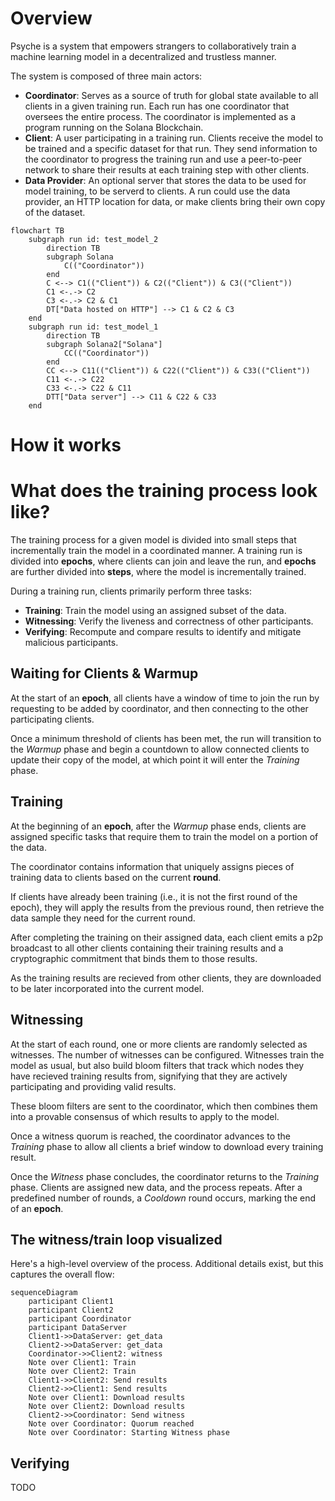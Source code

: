 # Overview

Psyche is a system that empowers strangers to collaboratively train a machine learning model in a decentralized and trustless manner.

The system is composed of three main actors:

- **Coordinator**: Serves as a source of truth for global state available to all clients in a given training run. Each run has one coordinator that oversees the entire process. The coordinator is implemented as a program running on the Solana Blockchain.
- **Client**: A user participating in a training run. Clients receive the model to be trained and a specific dataset for that run. They send information to the coordinator to progress the training run and use a peer-to-peer network to share their results at each training step with other clients.
- **Data Provider**: An optional server that stores the data to be used for model training, to be serverd to clients. A run could use the data provider, an HTTP location for data, or make clients bring their own copy of the dataset.

```mermaid
flowchart TB
    subgraph run id: test_model_2
        direction TB
        subgraph Solana
            C(("Coordinator"))
        end
        C <--> C1(("Client")) & C2(("Client")) & C3(("Client"))
        C1 <-.-> C2
        C3 <-.-> C2 & C1
        DT["Data hosted on HTTP"] --> C1 & C2 & C3
    end
    subgraph run id: test_model_1
        direction TB
        subgraph Solana2["Solana"]
            CC(("Coordinator"))
        end
        CC <--> C11(("Client")) & C22(("Client")) & C33(("Client"))
        C11 <-.-> C22
        C33 <-.-> C22 & C11
        DTT["Data server"] --> C11 & C22 & C33
    end
```

# How it works

# What does the training process look like?

The training process for a given model is divided into small steps that incrementally train the model in a coordinated manner. A training run is divided into **epochs**, where clients can join and leave the run, and **epochs** are further divided into **steps**, where the model is incrementally trained.

During a training run, clients primarily perform three tasks:

- **Training**: Train the model using an assigned subset of the data.
- **Witnessing**: Verify the liveness and correctness of other participants.
- **Verifying**: Recompute and compare results to identify and mitigate malicious participants.

## Waiting for Clients & Warmup

At the start of an **epoch**, all clients have a window of time to join the run by requesting to be added by coordinator, and then connecting to the other participating clients.

Once a minimum threshold of clients has been met, the run will transition to the _Warmup_ phase and begin a countdown to allow connected clients to update their copy of the model, at which point it will enter the _Training_ phase.

## Training

At the beginning of an **epoch**, after the _Warmup_ phase ends, clients are assigned specific tasks that require them to train the model on a portion of the data.

The coordinator contains information that uniquely assigns pieces of training data to clients based on the current **round**.

If clients have already been training (i.e., it is not the first round of the epoch), they will apply the results from the previous round, then retrieve the data sample they need for the current round.

After completing the training on their assigned data, each client emits a p2p broadcast to all other clients containing their training results and a cryptographic commitment that binds them to those results.

As the training results are recieved from other clients, they are downloaded to be later incorporated into the current model.

## Witnessing

At the start of each round, one or more clients are randomly selected as witnesses. The number of witnesses can be configured. Witnesses train the model as usual, but also build bloom filters that track which nodes they have recieved training results from, signifying that they are actively participating and providing valid results.

These bloom filters are sent to the coordinator, which then combines them into a provable consensus of which results to apply to the model.

Once a witness quorum is reached, the coordinator advances to the _Training_ phase to allow all clients a brief window to download every training result.

Once the _Witness_ phase concludes, the coordinator returns to the _Training_ phase. Clients are assigned new data, and the process repeats. After a predefined number of rounds, a _Cooldown_ round occurs, marking the end of an **epoch**.


## The witness/train loop visualized
Here's a high-level overview of the process. Additional details exist, but this captures the overall flow:

```mermaid
sequenceDiagram
    participant Client1
    participant Client2
    participant Coordinator
    participant DataServer
    Client1->>DataServer: get_data
    Client2->>DataServer: get_data
    Coordinator->>Client2: witness
    Note over Client1: Train
    Note over Client2: Train
    Client1->>Client2: Send results
    Client2->>Client1: Send results
    Note over Client1: Download results
    Note over Client2: Download results
    Client2->>Coordinator: Send witness
    Note over Coordinator: Quorum reached
    Note over Coordinator: Starting Witness phase
```

## Verifying

TODO